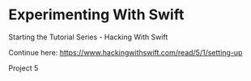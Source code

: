 # Experimenting With Swift

Starting the Tutorial Series - Hacking With Swift

Continue here:
https://www.hackingwithswift.com/read/5/1/setting-up

Project 5


